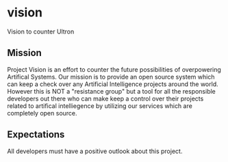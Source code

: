 # vision
Vision to counter Ultron

## Mission

Project Vision is an effort to counter the future possibilities of overpowering Artifical Systems. Our mission is to provide an open source system which can keep a check over any Artificial Intelligence projects around the world. However this is NOT a "resistance group" but a tool for all the responsible developers out there who can make keep a control over their projects related to artifical intelliegence by utilizing our services which are completely open source.

##	Expectations

All developers must have a positive outlook about this project.